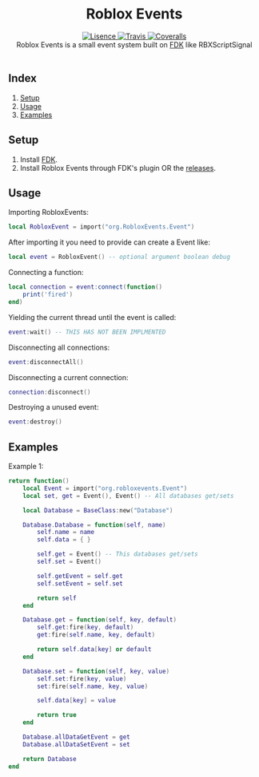 <h1 align="center">Roblox Events</h1>
<div align="center">
	<a href="https://github.com/froghopperjacob/RobloxEvents/tree/master/LICENSE">
		<img src="https://img.shields.io/badge/License-Apache%202.0-brightgreen.svg?style=flat-square" alt="Lisence" />
	</a>
	<a href="https://travis-ci.com/froghopperjacob/RobloxEvents">
		<img src="https://img.shields.io/travis/com/froghopperjacob/RobloxEvents.svg?style=flat-square" alt="Travis" />
	</a>
	<a href="https://coveralls.io/github/froghopperjacob/RobloxEvents?branch=master">
		<img src="https://img.shields.io/coveralls/github/froghopperjacob/RobloxEvents.svg?style=flat-square" alt="Coveralls" />
	</a>
</div>

<div align="center">
	Roblox Events is a small event system built on <a href ="https://github.com/TheFlamingBlaster/FDK">FDK</a> like RBXScriptSignal
</div>
<div>&nbsp;</div>

## Index

1. [Setup](#Setup)
2. [Usage](#Usage)
3. [Examples](#Examples)

## Setup
1. Install [FDK](https://github.com/TheFlamingBlaster/FDK).
2. Install Roblox Events through FDK's plugin OR the [releases](https://github.com/froghopperjacob/RobloxEvents/releases).

## Usage
Importing RobloxEvents:
```lua
local RobloxEvent = import("org.RobloxEvents.Event")
```

After importing it you need to provide can create a Event like:
```lua
local event = RobloxEvent() -- optional argument boolean debug
```

Connecting a function:
```lua
local connection = event:connect(function()
	print('fired')
end)
```

Yielding the current thread until the event is called:
```lua
event:wait() -- THIS HAS NOT BEEN IMPLMENTED
```

Disconnecting all connections:
```lua
event:disconnectAll()
```

Disconnecting a current connection:
```lua
connection:disconnect()
```

Destroying a unused event:
```lua
event:destroy()
```

## Examples

Example 1:
```lua
return function()
	local Event = import("org.robloxevents.Event")
	local set, get = Event(), Event() -- All databases get/sets

	local Database = BaseClass:new("Database")

	Database.Database = function(self, name)
		self.name = name
		self.data = { }

		self.get = Event() -- This databases get/sets
		self.set = Event()

		self.getEvent = self.get
		self.setEvent = self.set

		return self
	end

	Database.get = function(self, key, default)
		self.get:fire(key, default)
		get:fire(self.name, key, default)

		return self.data[key] or default
	end

	Database.set = function(self, key, value)
		self.set:fire(key, value)
		set:fire(self.name, key, value)

		self.data[key] = value

		return true
	end

	Database.allDataGetEvent = get
	Database.allDataSetEvent = set

	return Database
end
```
